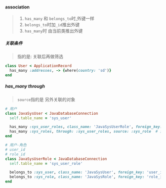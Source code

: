 #### association
> 1. `has_many` 和 `belongs_to`时,外键一样 
> 2. `belongs_to`时加`_id`推出外键
> 3. `has_many`时 由当前类推出外键

##### 关联条件
> 指的是: 关联后再做筛选

```ruby
class User < ApplicationRecord
  has_many :addresses, -> {where(country: 'sd')}
end
```

##### has_many through
> `source`指的是 另外关联的对象

```ruby
# 用户
class JavaSysUser < JavaDatabaseConnection
  self.table_name = 'sys_user'

  has_many :sys_user_roles, class_name: 'JavaSysUserRole', foreign_key: 'user_id'
  has_many :sys_roles, through: :sys_user_roles, source: :sys_role  # 这里是 中间表 关联对象指定
end

# 用户-角色
# user_id
# role_id
class JavaSysUserRole < JavaDatabaseConnection
  self.table_name = 'sys_user_role'

  belongs_to :sys_user, class_name: 'JavaSysUser', foreign_key: 'user_id'
  belongs_to :sys_role, class_name: 'JavaSysRole', foreign_key: 'role_id' # 即这里的 belongs_to :sys_role
end
```

